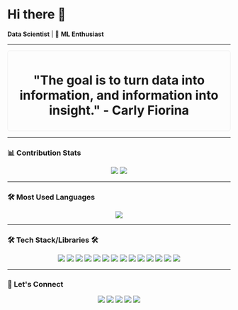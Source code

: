 # Hi there 👋  
 **Data Scientist** | 🤖 **ML Enthusiast**

---

<div align="center">
    <div style="border: 1px solid #eee; padding: 10px; border-radius: 5px;">
        <h1>"The goal is to turn data into information, and information into insight." - Carly Fiorina</h1>
    </div>
</div>

---

### 📊 Contribution Stats
<div align="center">
    <img src="https://github-readme-stats.vercel.app/api?username=chrisagunwa&show_icons=true&theme=radical" />
    <img src="https://github-readme-streak-stats.herokuapp.com/?user=chrisagunwa&theme=radical" />
</div>

---

### 🛠️ Most Used Languages
<div align="center">
    <img src="https://github-readme-stats.vercel.app/api/top-langs/?username=chrisagunwa&layout=compact&theme=radical" />
</div>

---

### 🛠️ Tech Stack/Libraries 🛠️
<div align="center">
    <img src="https://img.shields.io/badge/Excel-217346?style=flat&logo=microsoft-excel&logoColor=white" />
    <img src="https://img.shields.io/badge/SQL-4479A1?style=flat&logo=postgresql&logoColor=white" />
    <img src="https://img.shields.io/badge/Python-3776AB?style=flat&logo=python&logoColor=white" />
    <img src="https://img.shields.io/badge/Power_BI-F2C94C?style=flat&logo=powerbi&logoColor=black" />
    <img src="https://img.shields.io/badge/Pandas-150458?style=flat&logo=pandas&logoColor=white" />
    <img src="https://img.shields.io/badge/NumPy-013243?style=flat&logo=numpy&logoColor=white" />
    <img src="https://img.shields.io/badge/scikit--learn-F7931E?style=flat&logo=scikit-learn&logoColor=white" />
    <img src="https://img.shields.io/badge/TensorFlow-FF6F20?style=flat&logo=tensorflow&logoColor=white" />
    <img src="https://img.shields.io/badge/Keras-D00000?style=flat&logo=keras&logoColor=white" />
    <img src="https://img.shields.io/badge/PyTorch-EE4C2C?style=flat&logo=pytorch&logoColor=white" />
    <img src="https://img.shields.io/badge/Matplotlib-003B57?style=flat&logo=matplotlib&logoColor=white" />
    <img src="https://img.shields.io/badge/Seaborn-30A9DE?style=flat&logo=seaborn&logoColor=white" />
    <img src="https://img.shields.io/badge/Flask-000000?style=flat&logo=flask&logoColor=white" />
    <img src="https://img.shields.io/badge/Streamlit-FF4B00?style=flat&logo=streamlit&logoColor=white" />
</div>

---

### 🔗 Let's Connect
<div align="center">
    <a href="https://www.linkedin.com/in/christian-agunwa"><img src="https://img.icons8.com/ios-filled/50/000000/linkedin-circled.png"/></a>
    <a href="https://x.com/KemeAgunwa"><img src="https://img.icons8.com/ios-filled/50/000000/twitter-circled.png"/></a>
    <a href="https://bit.ly/ejikemeuwa"><img src="https://img.icons8.com/ios-filled/50/000000/globe.png"/></a>
    <a href="mailto:chrisagunwa@gmail.com"><img src="https://img.icons8.com/ios-filled/50/000000/filled-message.png"/></a>
    <a href="https://api.whatsapp.com/send?phone=2349033678541"><img src="https://img.icons8.com/ios-filled/50/000000/whatsapp.png"/></a>
</div>

